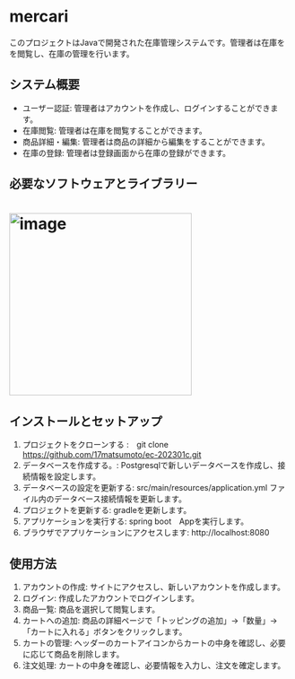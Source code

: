 # mercari
このプロジェクトはJavaで開発された在庫管理システムです。管理者は在庫をを閲覧し、在庫の管理を行います。


## システム概要
* ユーザー認証: 管理者はアカウントを作成し、ログインすることができます。
* 在庫閲覧: 管理者は在庫を閲覧することができます。
* 商品詳細・編集: 管理者は商品の詳細から編集をすることができます。
* 在庫の登録: 管理者は登録画面から在庫の登録ができます。
## 必要なソフトウェアとライブラリー

# <img width="325" alt="image" src="https://github.com/17matsumoto/mercari/assets/115763759/516a83ca-17bf-4d63-8dba-1852c61e07b3">

## インストールとセットアップ
1. プロジェクトをクローンする :　git clone https://github.com/17matsumoto/ec-202301c.git
2. データベースを作成する。: Postgresqlで新しいデータベースを作成し、接続情報を設定します。
3. データベースの設定を更新する: src/main/resources/application.yml ファイル内のデータベース接続情報を更新します。
4. プロジェクトを更新する: gradleを更新します。
5. アプリケーションを実行する: spring boot　Appを実行します。
6. ブラウザでアプリケーションにアクセスします: http://localhost:8080

## 使用方法
1. アカウントの作成: サイトにアクセスし、新しいアカウントを作成します。
2. ログイン: 作成したアカウントでログインします。
3. 商品一覧: 商品を選択して閲覧します。
4. カートへの追加: 商品の詳細ページで「トッピングの追加」→「数量」→「カートに入れる」ボタンをクリックします。
5. カートの管理: ヘッダーのカートアイコンからカートの中身を確認し、必要に応じて商品を削除します。
6. 注文処理: カートの中身を確認し、必要情報を入力し、注文を確定します。
